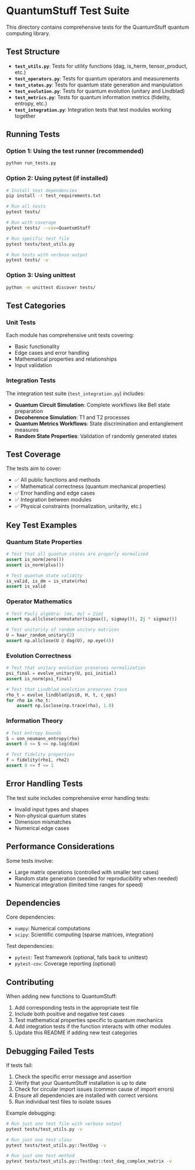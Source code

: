# QuantumStuff Test Suite

This directory contains comprehensive tests for the QuantumStuff quantum computing library.

## Test Structure

- **`test_utils.py`**: Tests for utility functions (dag, is_herm, tensor_product, etc.)
- **`test_operators.py`**: Tests for quantum operators and measurements
- **`test_states.py`**: Tests for quantum state generation and manipulation  
- **`test_evolution.py`**: Tests for quantum evolution (unitary and Lindblad)
- **`test_metrics.py`**: Tests for quantum information metrics (fidelity, entropy, etc.)
- **`test_integration.py`**: Integration tests that test modules working together

## Running Tests

### Option 1: Using the test runner (recommended)
```bash
python run_tests.py
```

### Option 2: Using pytest (if installed)
```bash
# Install test dependencies
pip install -r test_requirements.txt

# Run all tests
pytest tests/

# Run with coverage
pytest tests/ --cov=QuantumStuff

# Run specific test file
pytest tests/test_utils.py

# Run tests with verbose output
pytest tests/ -v
```

### Option 3: Using unittest
```bash
python -m unittest discover tests/
```

## Test Categories

### Unit Tests
Each module has comprehensive unit tests covering:
- Basic functionality
- Edge cases and error handling
- Mathematical properties and relationships
- Input validation

### Integration Tests
The integration test suite (`test_integration.py`) includes:
- **Quantum Circuit Simulation**: Complete workflows like Bell state preparation
- **Decoherence Simulation**: T1 and T2 processes
- **Quantum Metrics Workflows**: State discrimination and entanglement measures
- **Random State Properties**: Validation of randomly generated states

## Test Coverage

The tests aim to cover:
- ✅ All public functions and methods
- ✅ Mathematical correctness (quantum mechanical properties)
- ✅ Error handling and edge cases
- ✅ Integration between modules
- ✅ Physical constraints (normalization, unitarity, etc.)

## Key Test Examples

### Quantum State Properties
```python
# Test that all quantum states are properly normalized
assert is_norm(zero())
assert is_norm(plus())

# Test quantum state validity
is_valid, is_dm = is_state(rho)
assert is_valid
```

### Operator Mathematics
```python
# Test Pauli algebra: [σx, σy] = 2iσz
assert np.allclose(commutator(sigmax(), sigmay()), 2j * sigmaz())

# Test unitarity of random unitary matrices
U = haar_random_unitary(2)
assert np.allclose(U @ dag(U), np.eye(4))
```

### Evolution Correctness
```python
# Test that unitary evolution preserves normalization
psi_final = evolve_unitary(U, psi_initial)
assert is_norm(psi_final)

# Test that Lindblad evolution preserves trace
rho_t = evolve_lindblad(psi0, H, t, c_ops)
for rho in rho_t:
    assert np.isclose(np.trace(rho), 1.0)
```

### Information Theory
```python
# Test entropy bounds
S = von_neumann_entropy(rho)
assert 0 <= S <= np.log(dim)

# Test fidelity properties
f = fidelity(rho1, rho2)
assert 0 <= f <= 1
```

## Error Handling Tests

The test suite includes comprehensive error handling tests:
- Invalid input types and shapes
- Non-physical quantum states
- Dimension mismatches
- Numerical edge cases

## Performance Considerations

Some tests involve:
- Large matrix operations (controlled with smaller test cases)
- Random state generation (seeded for reproducibility when needed)
- Numerical integration (limited time ranges for speed)

## Dependencies

Core dependencies:
- `numpy`: Numerical computations
- `scipy`: Scientific computing (sparse matrices, integration)

Test dependencies:
- `pytest`: Test framework (optional, falls back to unittest)
- `pytest-cov`: Coverage reporting (optional)

## Contributing

When adding new functions to QuantumStuff:

1. Add corresponding tests in the appropriate test file
2. Include both positive and negative test cases  
3. Test mathematical properties specific to quantum mechanics
4. Add integration tests if the function interacts with other modules
5. Update this README if adding new test categories

## Debugging Failed Tests

If tests fail:

1. Check the specific error message and assertion
2. Verify that your QuantumStuff installation is up to date
3. Check for circular import issues (common cause of import errors)
4. Ensure all dependencies are installed with correct versions
5. Run individual test files to isolate issues

Example debugging:
```bash
# Run just one test file with verbose output
pytest tests/test_utils.py -v

# Run just one test class
pytest tests/test_utils.py::TestDag -v

# Run just one test method
pytest tests/test_utils.py::TestDag::test_dag_complex_matrix -v
```
